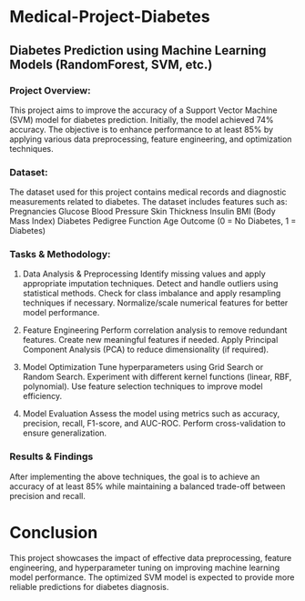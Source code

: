 # Medical-Project-Diabetes

## Diabetes Prediction using Machine Learning Models (RandomForest, SVM, etc.)

### Project Overview:

This project aims to improve the accuracy of a Support Vector Machine (SVM) model for diabetes prediction. Initially, the model achieved 74% accuracy. The objective is to enhance performance to at least 85% by applying various data preprocessing, feature engineering, and optimization techniques.

### Dataset:

The dataset used for this project contains medical records and diagnostic measurements related to diabetes. The dataset includes features such as:
Pregnancies
Glucose
Blood Pressure
Skin Thickness
Insulin
BMI (Body Mass Index)
Diabetes Pedigree Function
Age
Outcome (0 = No Diabetes, 1 = Diabetes)

### Tasks & Methodology:

1. Data Analysis & Preprocessing
Identify missing values and apply appropriate imputation techniques.
Detect and handle outliers using statistical methods.
Check for class imbalance and apply resampling techniques if necessary.
Normalize/scale numerical features for better model performance.

3. Feature Engineering
Perform correlation analysis to remove redundant features.
Create new meaningful features if needed.
Apply Principal Component Analysis (PCA) to reduce dimensionality (if required).

4. Model Optimization
Tune hyperparameters using Grid Search or Random Search.
Experiment with different kernel functions (linear, RBF, polynomial).
Use feature selection techniques to improve model efficiency.

5. Model Evaluation
Assess the model using metrics such as accuracy, precision, recall, F1-score, and AUC-ROC.
Perform cross-validation to ensure generalization.

### Results & Findings

After implementing the above techniques, the goal is to achieve an accuracy of at least 85% while maintaining a balanced trade-off between precision and recall.


# Conclusion

This project showcases the impact of effective data preprocessing, feature engineering, and hyperparameter tuning on improving machine learning model performance. The optimized SVM model is expected to provide more reliable predictions for diabetes diagnosis.

